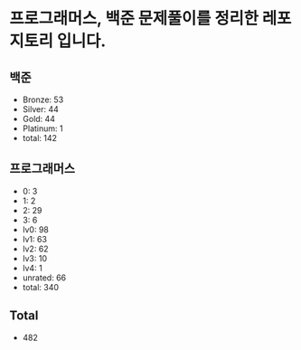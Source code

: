 # 프로그래머스, 백준 문제풀이를 정리한 레포지토리 입니다. 

## 백준
- Bronze: 53
- Silver: 44
- Gold: 44
- Platinum: 1
- total: 142

## 프로그래머스
- 0: 3
- 1: 2
- 2: 29
- 3: 6
- lv0: 98
- lv1: 63
- lv2: 62
- lv3: 10
- lv4: 1
- unrated: 66
- total: 340

## Total
- 482
